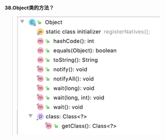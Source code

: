 ### 38.Object类的方法？
> ![object](http://github.com/xidianlina/practice/raw/master//java_practice/topic/picture/object.png)               
